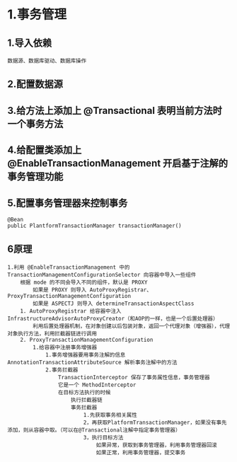 # 1.事务管理
## 1.导入依赖
    数据源、数据库驱动、数据库操作
## 2.配置数据源
## 3.给方法上添加上 @Transactional 表明当前方法时一个事务方法
## 4.给配置类添加上 @EnableTransactionManagement 开启基于注解的事务管理功能
## 5.配置事务管理器来控制事务
    @Bean
    public PlantformTransactionManager transactionManager()
    
## 6原理
    1.利用 @EnableTransactionManagement 中的 TransactionManagementConfigurationSelector 向容器中导入一些组件
        根据 mode 的不同会导入不同的组件，默认是 PROXY
            如果是 PROXY 则导入 AutoProxyRegistrar、ProxyTransactionManagementConfiguration
            如果是 ASPECTJ 则导入 determineTransactionAspectClass
        1. AutoProxyRegistrar 给容器中注入 InfrastructureAdvisorAutoProxyCreator（和AOP的一样，也是一个后置处理器）
            利用后置处理器机制，在对象创建以后包装对象，返回一个代理对象（增强器），代理对象执行方法，利用拦截器链进行调用
        2. ProxyTransactionManagementConfiguration 
            1.给容器中注册事务增强器 
                1.事务增强器要用事务注解的信息 AnnotationTransactionAttributeSource 解析事务注解中的方法
                2.事务拦截器 
                    TransactionInterceptor 保存了事务属性信息，事务管理器
                    它是一个 MethodInterceptor
                    在目标方法执行的时候
                        执行拦截器链
                        事务拦截器
                            1.先获取事务相关属性
                            2，再获取PlatformTransactionManager，如果没有事先添加，则从容器中取。（可以在@Transactional注解中指定事务管理器）
                            3，执行目标方法
                                如果异常，获取到事务管理器，利用事务管理器回滚
                                如果正常，利用事务管理器，提交事务
                    